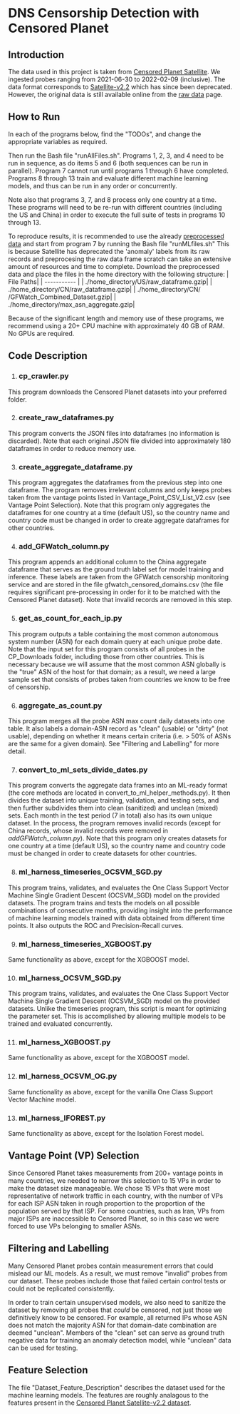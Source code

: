 # DNS Censorship Detection with Censored Planet

## Introduction

The data used in this project is taken from [Censored Planet Satellite](https://data.censoredplanet.org).
We ingested probes ranging from 2021-06-30 to 2022-02-09 (inclusive). The data format corresponds to 
[Satellite-v2.2](https://docs.censoredplanet.org/dns.html#satellite-v2-2) which has since been deprecated.
However, the original data is still available online from the [raw data](https://data.censoredplanet.org/raw) page.

## How to Run

In each of the programs below, find the "TODOs", and change the appropriate variables as required.

Then run the Bash
file "runAllFiles.sh". Programs 1, 2, 3, and 4 need to be run in sequence, as do items 5 and 6 (both sequences can be
run in parallel). Program 7 cannot run until programs 1 through 6 have completed. Programs 8 through 13 train and
evaluate different machine learning models, and thus can be run in any order or concurrently. 

Note also that programs 3, 7, and 8 process only one country at a time. These programs will need to be
re-run with different countries (including the US and China) in order to execute the full suite of tests in 
programs 10 through 13.

To reproduce results, it is recommended to use the already [preprocessed data](https://drive.google.com/drive/folders/1PdtlEwh3toehTZPSrw5VJNFVqxB6hH5h?usp=sharing)
and start from program 7 by running the Bash file "runMLfiles.sh"
This is because Satellite has deprecated the 'anomaly' labels from its raw
records and preprocesing the raw data frame scratch can take an extensive amount of resources
and time to complete. Download the preprocessed data and place the files in the home directory
with the following structure:
| File Paths| 
| ----------- | 
| ./home_directory/US/raw_dataframe.gzip| 
| ./home_directory/CN/raw_dataframe.gzip| 
| ./home_directory/CN/ /GFWatch_Combined_Dataset.gzip| 
| ./home_directory/max_asn_aggregate.gzip| 

Because of the significant length and memory use of these programs, we recommend using a
20+ CPU machine with approximately 40 GB of RAM. No GPUs are required.

## Code Description

1. ### cp_crawler.py

This program downloads the Censored Planet datasets into your preferred folder.

2. ### create_raw_dataframes.py
This program converts the JSON files into dataframes (no information is discarded). Note that each original JSON file
divided into approximately 180 dataframes in order to reduce memory use.

3. ### create_aggregate_dataframe.py
This program aggregates the dataframes from the previous step into one dataframe. The program removes irrelevant columns 
and only keeps probes taken from the vantage points listed in Vantage_Point_CSV_List_V2.csv 
(see Vantage Point Selection). Note that this program only aggregates the dataframes for one country at a time
(default US), so the country name and country code must be changed in order to create aggregate dataframes for 
other countries.

4. ### add_GFWatch_column.py

This program appends an additional column to the China aggregate dataframe that serves as the ground truth label set for
model training and inference. These labels are taken from the GFWatch censorship monitoring service and are
stored in the file gfwatch_censored_domains.csv (the file requires significant pre-processing in order for it to be
matched with the Censored Planet dataset). Note that invalid records are removed in this step.

5. ### get_as_count_for_each_ip.py

This program outputs a table containing the most common autonomous system number (ASN) for each domain query at each
unique probe date. Note that
the input set for this program consists of all probes in the CP_Downloads folder, including those from other countries.
This is necessary because we will assume that the most common ASN globally is the "true" ASN of the host for that
domain; as a result, 
we need a large sample set that consists of probes taken from countries we know to be free of censorship.

6. ### aggregate_as_count.py

This program merges all the probe ASN max count daily datasets into one table. It also labels a domain-ASN record as
"clean" (usable) or "dirty" (not usable), depending on whether it means certain criteria (i.e. > 50%
of ASNs are the same for a given domain). See "Filtering and Labelling" for more detail.

7. ### convert_to_ml_sets_divide_dates.py

This program converts the aggregate data frames into an ML-ready format 
(the core methods are located in convert_to_ml_helper_methods.py). It then divides the dataset into unique training,
validation, and testing sets, and then further subdivides them into clean (sanitized) and unclean (mixed) sets. Each
month in the test period (7 in total) also has its own unique dataset.
In the process, the program removes invalid records (except for China records, whose invalid records were removed in 
_addGFWatch_column.py_). Note that this program only creates datasets for one country at a time
(default US), so the country name and country code must be changed in order to create datasets for 
other countries.

8. ### ml_harness_timeseries_OCSVM_SGD.py

This program trains, validates, and evaluates the One Class Support Vector Machine Single Gradient Descent
(OCSVM_SGD) model on the provided datasets. The program trains and tests the models on all possible combinations
of consecutive months, providing insight into the performance of machine learning models trained with data obtained
from different time points. It also outputs the ROC and Precision-Recall curves.

9. ### ml_harness_timeseries_XGBOOST.py
Same functionality as above, except for the XGBOOST model.

10. ### ml_harness_OCSVM_SGD.py
This program trains, validates, and evaluates the One Class Support Vector Machine Single Gradient Descent
(OCSVM_SGD) model on the provided datasets. Unlike the timeseries program, this script is meant for optimizing the
parameter set. This is accomplished by allowing multiple models to be trained and evaluated concurrently.

11. ### ml_harness_XGBOOST.py
Same functionality as above, except for the XGBOOST model.

12. ### ml_harness_OCSVM_OG.py
Same functionality as above, except for the vanilla One Class Support Vector Machine model.

13. ### ml_harness_IFOREST.py
Same functionality as above, except for the Isolation Forest model.

## Vantage Point (VP) Selection

Since Censored Planet takes measurements from 200+ vantage points in many countries, we needed to narrow this selection
to 15 VPs in order to make the dataset size manageable. We chose 15 VPs that were most representative of network traffic
in each country, with the number of VPs for each ISP ASN taken in rough proportion
to the proportion of the population served by that ISP. For some countries, such as Iran, VPs from major ISPs are
inaccessible to Censored Planet, so in this case we were forced to use VPs belonging to smaller ASNs.

## Filtering and Labelling

Many Censored Planet probes contain measurement errors that could mislead our ML models. As a result, we must remove
"invalid" probes from our dataset. These probes include those that failed certain control tests
or could not be replicated consistently.

In order to train certain unsupervised models, we also need to sanitize the dataset by removing all probes that _could_ 
be censored, not just those we definitively know to be censored. For example, all returned IPs whose ASN does not match
the majority ASN for that domain-date combination are deemed "unclean". Members of the "clean" set can serve as ground
truth negative data for training an anomaly detection model, while "unclean" data can be used for testing.

## Feature Selection

The file "Dataset_Feature_Description" describes the dataset used for
the machine learning models. The features are roughly analagous to the features present in the 
[Censored Planet Satellite-v2.2 dataset](https://docs.censoredplanet.org/dns.html#satellite-v2-2).

